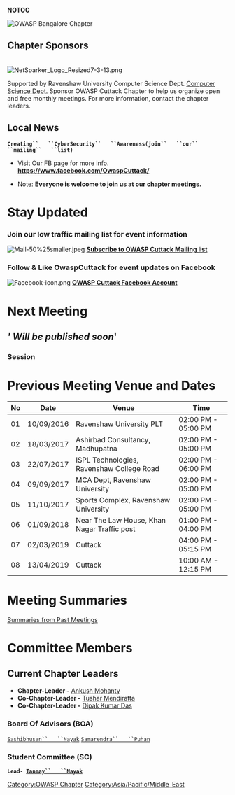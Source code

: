 __NOTOC__

![OWASP Bangalore Chapter](Owasp_cuttack.png "OWASP Bangalore Chapter")

## Chapter Sponsors





                                                                                     ![NetSparker_Logo_Resized7-3-13.png](NetSparker_Logo_Resized7-3-13.png
"NetSparker_Logo_Resized7-3-13.png")





Supported by Ravenshaw University Computer Science Dept. [Computer
Science
Dept.](http://www.ravenshawuniversity.ac.in/DepartmentInfo.php?dept=xyT94VRpdYqgdmO+iAX2MQCCiqmWv7z6dTP0asRhpPk=)
Sponsor OWASP Cuttack Chapter to help us organize open and free monthly
meetings. For more information, contact the chapter leaders.

## Local News

**`Creating``   ``CyberSecurity``   ``Awareness(join``   ``our``
 ``mailing``   ``list)`**

  - Visit Our FB page for more info.
    **<https://www.facebook.com/OwaspCuttack/>**

<!-- end list -->

  - Note: <b>Everyone is welcome to join us at our chapter meetings.</b>

# **Stay Updated**

### Join our low traffic mailing list for event information

![Mail-50%25smaller.jpeg](Mail-50%25smaller.jpeg
"Mail-50%25smaller.jpeg") **[Subscribe to OWASP Cuttack Mailing
list](https://lists.owasp.org/mailman/listinfo/owasp-cuttack)**

### Follow & Like OwaspCuttack for event updates on Facebook

![Facebook-icon.png](Facebook-icon.png "Facebook-icon.png") **[OWASP
Cuttack Facebook Account](https://www.facebook.com/OwaspCuttack/)**

# **Next Meeting**

## *' Will be published soon*'

### **Session**

# **Previous Meeting Venue and Dates**

| No | Date       | Venue                                       | Time                |
| -- | ---------- | ------------------------------------------- | ------------------- |
| 01 | 10/09/2016 | Ravenshaw University PLT                    | 02:00 PM - 05:00 PM |
| 02 | 18/03/2017 | Ashirbad Consultancy, Madhupatna            | 02:00 PM - 05:00 PM |
| 03 | 22/07/2017 | ISPL Technologies, Ravenshaw College Road   | 02:00 PM - 06:00 PM |
| 04 | 09/09/2017 | MCA Dept, Ravenshaw University              | 02:00 PM - 05:00 PM |
| 05 | 11/10/2017 | Sports Complex, Ravenshaw University        | 02:00 PM - 05:00 PM |
| 06 | 01/09/2018 | Near The Law House, Khan Nagar Traffic post | 01:00 PM - 04:00 PM |
| 07 | 02/03/2019 | Cuttack                                     | 04:00 PM - 05:15 PM |
| 08 | 13/04/2019 | Cuttack                                     | 10:00 AM - 12:15 PM |

# **Meeting Summaries**

[Summaries from Past Meetings](Cuttack/Archives "wikilink")

# **Committee Members**

## Current Chapter Leaders

  - <b>Chapter-Leader -</b> [Ankush
    Mohanty](mailto:ankush.mohanty2011\(at\)gmail.com)
  - <b>Co-Chapter-Leader -</b> [Tushar
    Mendiratta](mailto:tusharnba007\(at\)gmail.com)
  - <b>Co-Chapter-Leader -</b> [Dipak Kumar
    Das](mailto:deepakdas288\(at\)gmail.com)

### **<b>Board Of Advisors (BOA) </b>**

[`Sashibhusan``   ``Nayak`](mailto:subham2013ctc\(at\)gmail.com)
[`Samarendra``   ``Puhan`](mailto:puhan1\(at\)rediffmail.com)

### **<b>Student Committee (SC) </b>**

<b>`Lead- `[`Tanmay``   ``Nayak`](mailto:tanmayn36@gmail.com)</b>` `

</ul>

<headertabs></headertabs>

[Category:OWASP Chapter](Category:OWASP_Chapter "wikilink")
[Category:Asia/Pacific/Middle_East](Category:Asia/Pacific/Middle_East "wikilink")